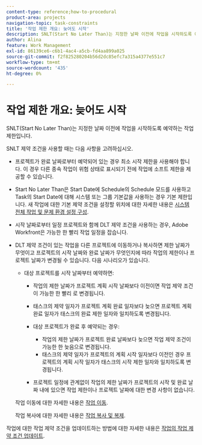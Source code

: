 ```yaml
---
content-type: reference;how-to-procedural
product-area: projects
navigation-topic: task-constraints
title: '작업 제한 개요: 늦어도 시작'
description: SNLT(Start No Later Than)는 지정한 날짜 이전에 작업을 시작하도록 예약하는 작업 제한입니다.
author: Alina
feature: Work Management
exl-id: 86139ce6-c6b1-4ac4-a5cb-fd4aa899a025
source-git-commit: f2f825280204b56d2dc85efc7a315a4377e551c7
workflow-type: tm+mt
source-wordcount: '435'
ht-degree: 0%

---
```


# 작업 제한 개요: 늦어도 시작

SNLT(Start No Later Than)는 지정한 날짜 이전에 작업을 시작하도록 예약하는 작업 제한입니다.

SNLT 제약 조건을 사용할 때는 다음 사항을 고려하십시오.

* 프로젝트가 완료 날짜로부터 예약되어 있는 경우 최소 시작 제한을 사용해야 합니다. 이 경우 다른 종속 작업이 위험 상태로 표시되기 전에 작업에 소프트 제한을 제공할 수 있습니다.
* Start No Later Than은 Start Date에 Schedule의 Schedule 모드를 사용하고 Task의 Start Date에 대해 시스템 또는 그룹 기본값을 사용하는 경우 기본 제한입니다. 새 작업에 대한 기본 제약 조건을 설정할 위치에 대한 자세한 내용은 [시스템 전체 작업 및 문제 환경 설정 구성](../../../administration-and-setup/set-up-workfront/configure-system-defaults/set-task-issue-preferences.md).
* 시작 날짜로부터 일정 프로젝트와 함께 DLT 제약 조건을 사용하는 경우, Adobe Workfront은 가능한 한 빨리 작업 일정을 잡습니다.
* DLT 제약 조건이 있는 작업을 다른 프로젝트에 이동하거나 복사하면 제한 날짜가 무엇이고 프로젝트의 시작 날짜와 완료 날짜가 무엇인지에 따라 작업의 제한이나 프로젝트 날짜가 변경될 수 있습니다. 다음 시나리오가 있습니다.

   * 대상 프로젝트를 시작 날짜부터 예약하면:

      * 작업의 제한 날짜가 프로젝트 계획 시작 날짜보다 이전이면 작업 제약 조건이 가능한 한 빨리 로 변경됩니다.
      * 태스크의 제약 일자가 프로젝트 계획 완료 일자보다 늦으면 프로젝트 계획 완료 일자가 태스크의 완료 제한 일자와 일치하도록 변경됩니다.

      * 대상 프로젝트가 완료 후 예약되는 경우:

         * 작업의 제한 날짜가 프로젝트 완료 날짜보다 늦으면 작업 제약 조건이 가능한 한 늦음으로 변경됩니다.
         * 태스크의 제약 일자가 프로젝트의 계획 시작 일자보다 이전인 경우 프로젝트의 계획 시작 일자가 태스크의 시작 제한 일자와 일치하도록 변경됩니다.
      * 프로젝트 일정에 관계없이 작업의 제한 날짜가 프로젝트의 시작 및 완료 날짜 내에 있으면 작업 제한이나 프로젝트 날짜에 대한 변경 사항이 없습니다.

   작업 이동에 대한 자세한 내용은 [작업 이동](../../../manage-work/tasks/manage-tasks/move-tasks.md).

   작업 복사에 대한 자세한 내용은 [작업 복사 및 복제](../../../manage-work/tasks/manage-tasks/copy-and-duplicate-tasks.md).

작업에 대한 작업 제약 조건을 업데이트하는 방법에 대한 자세한 내용은 [작업의 작업 제약 조건 업데이트](../../../manage-work/tasks/task-constraints/update-task-constraint-of-task.md).

<!--
<div data-mc-conditions="QuicksilverOrClassic.Draft mode">
<h2>Use the Start No Later Than Task Constraint</h2>
<p>(NOTE: replaced with new article linked above) </p>
<p>To update the Task Constraint to Start No Later Than:</p>
<ol>
<li value="1">Go to a task whose Task Constraint you want to update.</li>
<li value="2"> <p data-mc-conditions="QuicksilverOrClassic.Quicksilver">Click the <strong>More</strong> icon <img src="assets/qs-more-icon-on-an-object.png"> next to the task name, then click <strong>Edit</strong>.</p> </li>
<li value="3">In the <strong>Overview</strong> section, expand the <strong>Task Constraint</strong> drop-down menu.</li>
<li value="4"> <p>Select <strong>Start No Later Than</strong>.</p> </li>
<li value="5"> <p>Specify a <strong>Planned Start Date</strong>.</p> <p>This is the date by which the task must start, and not later than this date.</p> </li>
<li value="6">Click <strong>Save Changes</strong>.<br></li>
</ol>
</div>
-->
